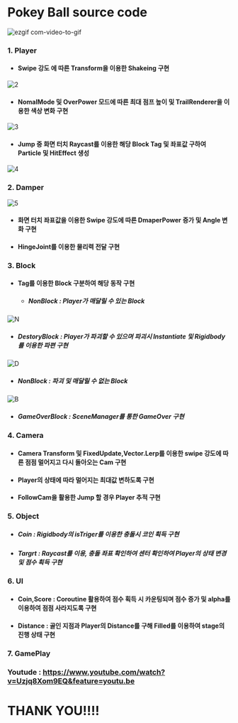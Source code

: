 # Pokey Ball source code

![ezgif com-video-to-gif](https://user-images.githubusercontent.com/62490237/78562054-b5723180-7853-11ea-89f8-5446fbcd5137.gif)

### 1. Player

* #### Swipe 강도 에 따른 Transform을 이용한 Shakeing 구현
   
![2](https://user-images.githubusercontent.com/62490237/78562371-33363d00-7854-11ea-93bb-656c30aeda5d.gif)
      
   * #### NomalMode 및 OverPower 모드에 따른 최대 점프 높이 및 TrailRenderer을 이용한 색상 변화 구현

![3](https://user-images.githubusercontent.com/62490237/78562933-21a16500-7855-11ea-81e8-0ce22ea4fdf7.gif)   

   * #### Jump 중 화면 터치 Raycast를 이용한 해당 Block Tag 및 좌표값 구하여  Particle 및 HitEffect 생성  
   
![4](https://user-images.githubusercontent.com/62490237/78563943-b22c7500-7856-11ea-9e95-87158ceb7dd1.gif)

            
### 2. Damper   

![5](https://user-images.githubusercontent.com/62490237/78564245-19e2c000-7857-11ea-9a22-dc1e3cc3f5cf.gif)

  * #### 화면 터치 좌표값을 이용한 Swipe 강도에 따른 DmaperPower 증가 및 Angle 변화 구현  
  * #### HingeJoint를 이용한 물리력 전달 구현
   
### 3. Block   
     
  * #### Tag를 이용한 Block 구분하여 해당 동작 구현
    * ##### NonBlock : Player가 매달릴 수 있는 Block
    
![N](https://user-images.githubusercontent.com/62490237/78565007-38958680-7858-11ea-9de8-91411bd56e4b.gif)

   * ##### DestoryBlock : Player가 파괴할 수 있으며 파괴시 Instantiate 및 Rigidbody를 이용한 파편 구현
    
![D](https://user-images.githubusercontent.com/62490237/78565077-582caf00-7858-11ea-8364-f9d6a93934a9.gif)    
    
   * ##### NonBlock : 파괴 및 매달릴 수 없는 Block
    
![B](https://user-images.githubusercontent.com/62490237/78565044-4ba85680-7858-11ea-986c-7dbda3ce06c6.gif)

   * ##### GameOverBlock : SceneManager를 통한 GameOver 구현
  
  
### 4. Camera   
   
  * #### Camera Transform 및 FixedUpdate,Vector.Lerp를 이용한 swipe 강도에 따른 점점 멀어지고 다시 돌아오는 Cam 구현
  * #### Player의 상태에 따라 멀어지는 최대값 변하도록 구현
  * #### FollowCam을 활용한 Jump 할 경우 Player 추적 구현
  
### 5. Object   
   
  * ##### Coin : Rigidbody의 isTriger를 이용한 충돌시 코인 획득 구현
  * ##### Targrt : Raycast를 이용, 충돌 좌표 확인하여 센터 확인하여 Player의 상태 변경 및 점수 획득 구현

### 6. UI   
   
  * #### Coin,Score : Coroutine 활용하여 점수 획득 시 카운팅되며 점수 증가 및 alpha를 이용하여 점점 사라지도록 구현
  * #### Distance : 골인 지점과 Player의 Distance를 구해 Filled를 이용하여 stage의 진행 상태 구현

### 7. GamePlay
   
   
### Youtude : https://www.youtube.com/watch?v=Uzjq8Xom9EQ&feature=youtu.be

# THANK YOU!!!!
 

